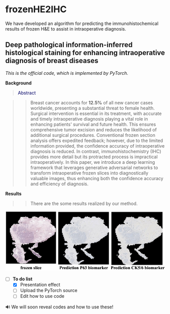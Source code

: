 # frozenHE2IHC
We have developed an algorithm for predicting the immunohistochemical results of frozen H&amp;E to assist in intraoperative diagnosis.

Deep pathological information-inferred histological staining for enhancing intraoperative diagnosis of breast diseases
---

*This is the official code, which is implemented by PyTorch.*

**Background**

><font color="#000066">Abstract</font><br /> 

>>Breast cancer accounts for **12.5\%** of all new cancer cases worldwide, presenting a substantial threat to female health. Surgical intervention is essential in its treatment, with accurate and timely intraoperative diagnosis playing a vital role in enhancing patients' survival and future health. This ensures comprehensive tumor excision and reduces the likelihood of additional surgical procedures. Conventional frozen section analysis offers expedited feedback; however, due to the limited information provided, the confidence accuracy of intraoperative diagnosis is reduced. In contrast, immunohistochemistry (IHC) provides more detail but its protracted process is impractical intraoperatively. In this paper, we introduce a deep learning framework that leverages generative adversarial networks to transform intraoperative frozen slices into diagnostically valuable images, thus enhancing both the confidence accuracy and efficiency of diagnosis. 

**Results**

>> There are the some results realized by our method.

 <img src="https://github.com/LanGuipeng/frozenHE2IHC/blob/main/results.jpg" width="800">

- [ ] **To do list**
    - [x] Presentation effect
    - [ ] Upload the PyTorch source 
    - [ ] Edit how to use code

🔊 We will soon reveal codes and how to use these!
